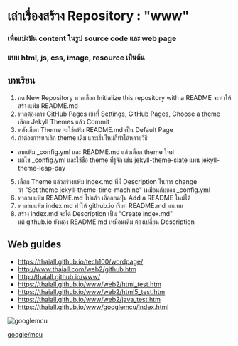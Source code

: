 # เล่าเรื่องสร้าง Repository : "www"
### เพื่อแบ่งปัน content ในรูป source code และ web page
### แบบ html, js, css, image, resource เป็นต้น

## บทเรียน
1. กด New Repository
หากเลือก Initialize this repository with a README จะทำให้สร้างแฟ้ม README.md
2. หากต้องการ GitHub Pages
เข้าที่ Settings, GitHub Pages, Choose a theme เลือก Jekyll Themes แล้ว Commit
3. หลังเลือก Theme จะใช้แฟ้ม README.md เป็น Default Page
4. ถ้าต้องการยกเลิก theme เดิม และเริ่มใหม่ก็ทำได้หลายวิธี
- ลบแฟ้ม _config.yml และ README.md แล้วเลือก theme ใหม่
- แก้ไข _config.yml และใช้ชื่อ theme ที่รู้จัก 
เช่น jekyll-theme-slate แทน jekyll-theme-leap-day
5. เลือก Theme แล้วสร้างแฟ้ม index.md ที่มี Description ในการ change \
ว่า "Set theme jekyll-theme-time-machine" เหมือนกับของ _config.yml
6. หากลบแฟ้ม README.md ไปแล้ว เลือกกดปุ่ม Add a README ใหม่ได้
7. หากลบแฟ้ม index.md ทำให้ github.io เรียก README.md มาแทน
8. สร้าง index.md จะได้ Description เป็น "Create index.md" \
แต่ github.io ยังมอง README.md เหมือนเดิม ต้องเปลี่ยน Description

## Web guides
+ https://thaiall.github.io/tech100/wordpage/
+ http://www.thaiall.com/web2/github.htm
+ http://thaiall.github.io/www/ 
+ https://thaiall.github.io/www/web2/html_test.htm
+ https://thaiall.github.io/www/web2/html5_test.htm
+ https://thaiall.github.io/www/web2/java_test.htm
+ https://thaiall.github.io/www/googlemcu/index.html

![googlemcu](https://thaiall.github.io/www/googlemcu/m01_gmail.png)

[google/mcu](http://www.thaiall.com/google/mcu/index.html)

